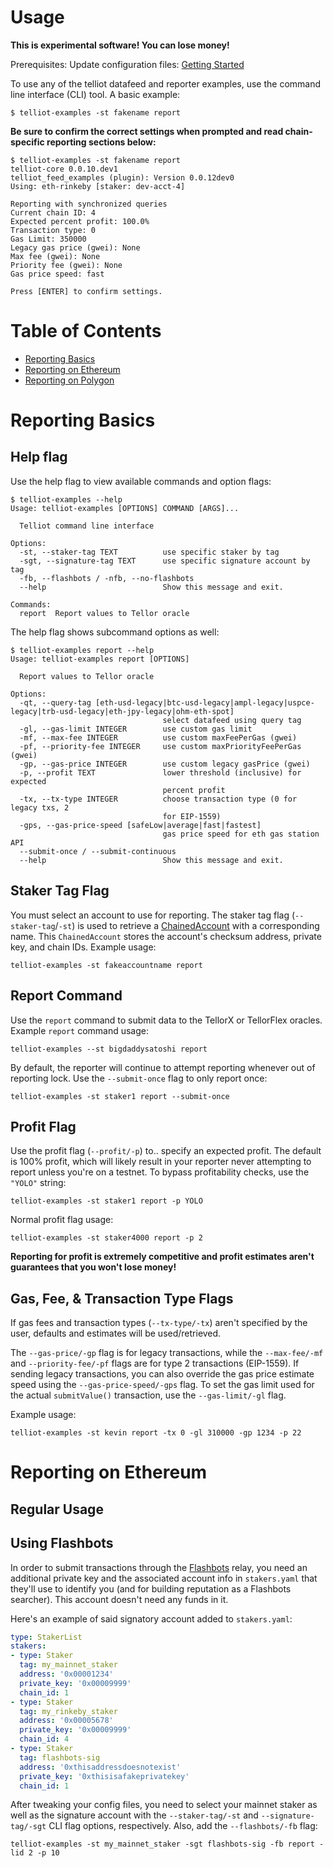 # Usage

**This is experimental software! You can lose money!**

Prerequisites: Update configuration files: [Getting Started](https://tellor-io.github.io/telliot-feed-examples/getting-started/)

To use any of the telliot datafeed and reporter examples, use the command line interface (CLI) tool. A basic example:
```
$ telliot-examples -st fakename report
```
**Be sure to confirm the correct settings when prompted and read chain-specific reporting sections below:**
```
$ telliot-examples -st fakename report
telliot-core 0.0.10.dev1
telliot_feed_examples (plugin): Version 0.0.12dev0
Using: eth-rinkeby [staker: dev-acct-4]

Reporting with synchronized queries
Current chain ID: 4
Expected percent profit: 100.0%
Transaction type: 0
Gas Limit: 350000
Legacy gas price (gwei): None
Max fee (gwei): None
Priority fee (gwei): None
Gas price speed: fast

Press [ENTER] to confirm settings.
```

# Table of Contents
- [Reporting Basics](#reporting-basics)
- [Reporting on Ethereum](#reporting-on-ethereum)
- [Reporting on Polygon](#reporting-on-polygon)

# Reporting Basics

## Help flag
Use the help flag to view available commands and option flags:
```
$ telliot-examples --help
Usage: telliot-examples [OPTIONS] COMMAND [ARGS]...

  Telliot command line interface

Options:
  -st, --staker-tag TEXT          use specific staker by tag
  -sgt, --signature-tag TEXT      use specific signature account by tag
  -fb, --flashbots / -nfb, --no-flashbots
  --help                          Show this message and exit.

Commands:
  report  Report values to Tellor oracle
```

The help flag shows subcommand options as well:
```
$ telliot-examples report --help
Usage: telliot-examples report [OPTIONS]

  Report values to Tellor oracle

Options:
  -qt, --query-tag [eth-usd-legacy|btc-usd-legacy|ampl-legacy|uspce-legacy|trb-usd-legacy|eth-jpy-legacy|ohm-eth-spot]
                                  select datafeed using query tag
  -gl, --gas-limit INTEGER        use custom gas limit
  -mf, --max-fee INTEGER          use custom maxFeePerGas (gwei)
  -pf, --priority-fee INTEGER     use custom maxPriorityFeePerGas (gwei)
  -gp, --gas-price INTEGER        use custom legacy gasPrice (gwei)
  -p, --profit TEXT               lower threshold (inclusive) for expected
                                  percent profit
  -tx, --tx-type INTEGER          choose transaction type (0 for legacy txs, 2
                                  for EIP-1559)
  -gps, --gas-price-speed [safeLow|average|fast|fastest]
                                  gas price speed for eth gas station API
  --submit-once / --submit-continuous
  --help                          Show this message and exit.
```

## Staker Tag Flag
You must select an account to use for reporting. The staker tag flag (`--staker-tag`/`-st`) is used to retrieve a [ChainedAccount](https://github.com/pydefi/chained-accounts) with a corresponding name. This `ChainedAccount` stores the account's checksum address, private key, and chain IDs. Example usage:
```
telliot-examples -st fakeaccountname report
```

## Report Command
Use the `report` command to submit data to the TellorX or TellorFlex oracles. Example `report` command usage:
```
telliot-examples --st bigdaddysatoshi report
```
By default, the reporter will continue to attempt reporting whenever out of reporting lock. Use the `--submit-once` flag to only report once:
```
telliot-examples -st staker1 report --submit-once
```

## Profit Flag
Use the profit flag (`--profit/-p`) to.. specify an expected profit. The default is 100% profit, which will likely result in your reporter never attempting to report unless you're on a testnet. To bypass profitability checks, use the `"YOLO"` string:
```
telliot-examples -st staker1 report -p YOLO
```
Normal profit flag usage:
```
telliot-examples -st staker4000 report -p 2
```

**Reporting for profit is extremely competitive and profit estimates aren't guarantees that you won't lose money!**

## Gas, Fee, & Transaction Type Flags
If gas fees and transaction types (`--tx-type/-tx`) aren't specified by the user, defaults and estimates will be used/retrieved.

The `--gas-price/-gp` flag is for legacy transactions, while the `--max-fee/-mf` and `--priority-fee/-pf` flags are for type 2 transactions (EIP-1559). If sending legacy transactions, you can also override the gas price estimate speed using the `--gas-price-speed/-gps` flag. To set the gas limit used for the actual `submitValue()` transaction, use the `--gas-limit/-gl` flag.

Example usage:
```
telliot-examples -st kevin report -tx 0 -gl 310000 -gp 1234 -p 22
```

# Reporting on Ethereum
## Regular Usage
## Using Flashbots

In order to submit transactions through the [Flashbots](https://docs.flashbots.net/flashbots-auction/searchers/quick-start/) relay, you need an additional private key and the associated account info in `stakers.yaml` that they'll use to identify you (and for building reputation as a Flashbots searcher). This account doesn't need any funds in it.

Here's an example of said signatory account added to `stakers.yaml`:
```yaml
type: StakerList
stakers:
- type: Staker
  tag: my_mainnet_staker
  address: '0x00001234'
  private_key: '0x00009999'
  chain_id: 1
- type: Staker
  tag: my_rinkeby_staker
  address: '0x00005678'
  private_key: '0x00009999'
  chain_id: 4
- type: Staker
  tag: flashbots-sig
  address: '0xthisaddressdoesnotexist'
  private_key: '0xthisisafakeprivatekey'
  chain_id: 1
```

After tweaking your config files, you need to select your mainnet staker as well as the signature account with the `--staker-tag/-st` and `--signature-tag/-sgt` CLI flag options, respectively. Also, add the `--flashbots/-fb` flag:
```
telliot-examples -st my_mainnet_staker -sgt flashbots-sig -fb report -lid 2 -p 10
```